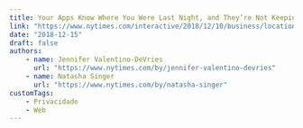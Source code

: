 ```yaml
---
title: Your Apps Know Where You Were Last Night, and They’re Not Keeping It Secret
link: "https://www.nytimes.com/interactive/2018/12/10/business/location-data-privacy-apps.html"
date: "2018-12-15"
draft: false
authors:
    - name: Jennifer Valentino-DeVries
      url: "https://www.nytimes.com/by/jennifer-valentino-devries"
    - name: Natasha Singer
      url: "https://www.nytimes.com/by/natasha-singer"
customTags:
    - Privacidade
    - Web
---
```

